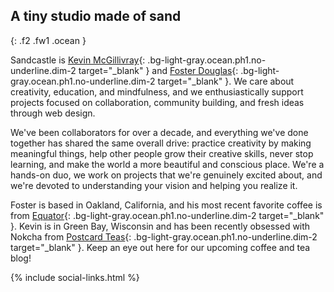 ## A <span class="sand">tiny studio</span> made of sand
{: .f2 .fw1 .ocean }

Sandcastle is [Kevin McGillivray](http://twitter.com/kev_mcg){: .bg-light-gray.ocean.ph1.no-underline.dim-2 target="_blank" } and [Foster Douglas](http://twitter.com/_fosterdouglas){: .bg-light-gray.ocean.ph1.no-underline.dim-2 target="_blank" }. We care about creativity, education, and mindfulness, and we enthusiastically support projects focused on collaboration, community building, and fresh ideas through web design.

We've been collaborators for over a decade, and everything we've done together has shared the same overall drive: practice creativity by making meaningful things, help other people grow their creative skills, never stop learning, and make the world a more beautiful and conscious place. We're a hands-on duo, we work on projects that we're genuinely excited about, and we're devoted to understanding your vision and helping you realize it.

Foster is based in Oakland, California, and his most recent favorite coffee is from [Equator](https://www.equatorcoffees.com){: .bg-light-gray.ocean.ph1.no-underline.dim-2 target="_blank" }. Kevin is in Green Bay, Wisconsin and has been recently obsessed with Nokcha from [Postcard Teas](http://www.postcardteas.com){: .bg-light-gray.ocean.ph1.no-underline.dim-2 target="_blank" }. Keep an eye out here for our upcoming coffee and tea blog!

<div class="pt3">{% include social-links.html %}</div>
